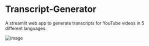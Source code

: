 # Transcript-Generator
A streamlit web app to generate transcripts for YouTube videos in 5 different languages.

![image](https://user-images.githubusercontent.com/75773763/190057911-f4a6c62a-034a-47d6-9877-b54e15913d3d.png)
